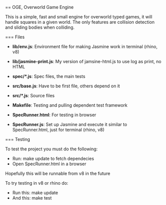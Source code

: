  == OGE, Overworld Game Engine


This is a simple, fast and small engine for overworld typed games, it will handle squares in a given world.
The only features are collision detection and sliding bodies when colliding.
  
 === Files
 * <b>lib/env.js</b>: Environment file for making Jasmine work in terminal (rhino, v8)
 * <b>lib/jasmine-print.js</b>: My version of jamsine-html.js to use log as print, no HTML

 * <b>spec/*.js</b>: Spec files, the main tests

 * <b>src/base.js</b>: Have to be first file, others depend on it
 * <b>src/*.js</b>: Source files

 * <b>Makefile</b>: Testing and pulling dependent test framework
 * <b>SpecRunner.html</b>: For testing in browser
 * <b>SpecRunner.js</b>: Set up Jasmine and execute it similar to SpecRunner.html, just for terminal (rhino, v8)

 === Testing

To test the project you must do the following:
 
 * Run:
     make update 
   to fetch dependecies
 * Open SpecRunner.html in a browser
  
Hopefully this will be runnable from v8 in the future 

To try testing in v8 or rhino do:
 * Run this:
     make update
 * And this:
     make test